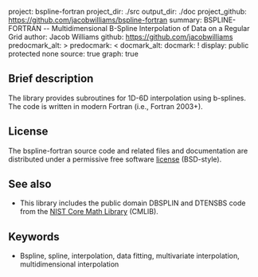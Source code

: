 project: bspline-fortran
project_dir: ./src
output_dir: ./doc
project_github: https://github.com/jacobwilliams/bspline-fortran
summary: BSPLINE-FORTRAN -- Multidimensional B-Spline Interpolation of Data on a Regular Grid
author: Jacob Williams
github: https://github.com/jacobwilliams
predocmark_alt: >
predocmark: <
docmark_alt:
docmark: !
display: public
         protected
         none
source: true
graph: true

Brief description
---------------

The library provides subroutines for 1D-6D interpolation using b-splines. The code is written in modern Fortran (i.e., Fortran 2003+).

License
---------------

The bspline-fortran source code and related files and documentation are distributed under a permissive free software [license](https://github.com/jacobwilliams/bspline-fortran/blob/master/LICENSE) (BSD-style).

See also
---------------

* This library includes the public domain DBSPLIN and DTENSBS code from the [NIST Core Math Library](http://www.nist.gov/itl/math/mcsd-software.cfm) (CMLIB).

Keywords
---------------
* Bspline, spline, interpolation, data fitting, multivariate interpolation, multidimensional interpolation
